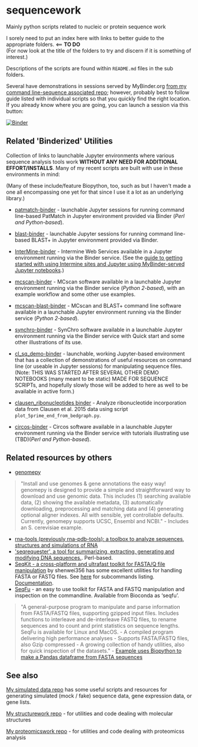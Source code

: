 sequencework
============

Mainly python scripts related to nucleic or protein sequence work

I sorely need to put an index here with links to better guide to the appropriate folders. <== **TO DO**  
(For now look at the title of the folders to try and discern if it is something of interest.)

Descriptions of the scripts are found within `README.md` files in the sub folders.

Several have demonstrations in sessions served by MyBinder.org [from my command line-sequence associated repo](https://github.com/fomightez/cl_sq_demo-binder); however, probably best to follow guide listed with individual scripts so that you quickly find the right location. If you already know where you are going, you can launch a session via this button:

[![Binder](https://mybinder.org/badge_logo.svg)](https://mybinder.org/v2/gh/fomightez/cl_sq_demo-binder/master?filepath=index.ipynb)


Related 'Binderized' Utilities
----------------------------

Collection of links to launchable Jupyter environments where various sequence analysis tools work **WITHOUT ANY NEED FOR ADDITIONAL EFFORT/INSTALLS**. Many of my recent scripts are built with use in these environments in mind:

(Many of these include/feature Biopython, too, such as  but I haven't made a one all encompassing one yet for that since I use it a lot as an underlying library.)

- [patmatch-binder](https://github.com/fomightez/patmatch-binder) - launchable Jupyter sessions for running command line-based PatMatch in Jupyter environment provided via Binder (*Perl and Python-based*).

- [blast-binder](https://github.com/fomightez/blast-binder) - launchable Jupyter sessions for running command line-based BLAST+ in Jupyter environment provided via Binder.

- [InterMine-binder](https://github.com/fomightez/intermine-binder) - 
Intermine Web Services available in a Jupyter environment running via the Binder service. (See the [ guide to getting started with using Intermine sites and Jupyter using MyBinder-served Jupyter notebooks](https://github.com/fomightez/guide_to_intermine-binder).)

- [mcscan-binder](https://github.com/fomightez/mcscan-binder) - 
MCscan software available in a launchable Jupyter environment running via the Binder service (*Python 2-based*), with an example workflow and some other use examples.

- [mcscan-blast-binder](https://github.com/fomightez/mcscan-blast-binder) - MCscan and BLAST+ command line software available in a launchable Jupyter environment running via the Binder service (*Python 2-based*).

- [synchro-binder](https://github.com/fomightez/synchro-binder) - SynChro software available in a launchable Jupyter environment running via the Binder service with Quick start and some other illustrations of its use.

- [cl_sq_demo-binder](https://github.com/fomightez/cl_sq_demo-binder) - launchable, working Jupyter-based environment that has a collection of demonstrations of useful resources on command line (or useable in Jupyter sessions) for manipulating sequence files. (Note: THIS WAS STARTED AFTER SEVERAL OTHER DEMO NOTEBOOKS (many meant to be static) MADE FOR SEQUENCE SCRIPTs, and hopefully slowly those will be added to here as well to be available in active form.)

- [clausen_ribonucleotides binder](https://github.com/fomightez/clausen_ribonucleotides) - Analyze ribonucleotide incorporation data from Clausen et al. 2015 data using script `plot_5prime_end_from_bedgraph.py`.


- [circos-binder](https://github.com/fomightez/circos-binder) - Circos software available in a launchable Jupyter environment running via the Binder service with tutorials illustrating use (TBD)(*Perl and Python-based*).

Related resources by others
---------------------------

- [genomepy](https://github.com/vanheeringen-lab/genomepy)
>"Install and use genomes & gene annotations the easy way!  
genomepy is designed to provide a simple and straightforward way to download and use genomic data. This includes (1) searching available data, (2) showing the available metadata, (3) automatically downloading, preprocessing and matching data and (4) generating optional aligner indexes. All with sensible, yet controllable defaults. Currently, genomepy supports UCSC, Ensembl and NCBI." - Includes an S. cerevisiae example.
- [rna-tools (previously rna-pdb-tools): a toolbox to analyze sequences, structures and simulations of RNA](https://github.com/mmagnus/rna-tools/blob/master/index-of-tools.md)
- ['seqrequester', a tool for summarizing, extracting, generating and modifying DNA sequences.](https://github.com/marbl/seqrequester). Perl-based.
- [SeqKit - a cross-platform and ultrafast toolkit for FASTA/Q file manipulation](https://github.com/shenwei356/seqkit) by shenwei356 has some excellent utilities for handling FASTA or FASTQ files. See [here](https://github.com/shenwei356/seqkit#subcommands) for subcommands listing. [Documentation](https://bioinf.shenwei.me/seqkit/).
- [SeqFu](https://telatin.github.io/seqfu2/) - an easy to use toolkit for FASTA and FASTQ manipulation and inspection on the commandline. Available from Bioconda as ‘seqfu’.
>"A general-purpose program to manipulate and parse information from FASTA/FASTQ files, supporting gzipped input files. Includes functions to interleave and de-interleave FASTQ files, to rename sequences and to count and print statistics on sequence lengths. SeqFu is available for Linux and MacOS. - A compiled program delivering high performance analyses - Supports FASTA/FASTQ files, also Gzip compressed    - A growing collection of handy utilities, also for quick inspection of the datasets."
    - [Example uses Biopython to make a Pandas dataframe from FASTA sequences](https://www.biostars.org/p/9505933/#9505933)

See also
-------

[My simulated data repo](https://github.com/fomightez/simulated_data) has some useful scripts and resources for generating simulated (mock / fake) sequence data, gene expression data, or gene lists.

[My structurework repo](https://github.com/fomightez/structurework/) - for utilities and code dealing with molecular structures

[My proteomicswork repo](https://github.com/fomightez/roteomicswork/) - for utilities and code dealing with proteomicss analysis




